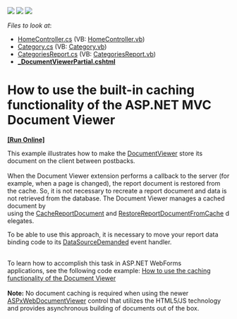 <!-- default badges list -->
![](https://img.shields.io/endpoint?url=https://codecentral.devexpress.com/api/v1/VersionRange/128596681/13.2.13%2B)
[![](https://img.shields.io/badge/Open_in_DevExpress_Support_Center-FF7200?style=flat-square&logo=DevExpress&logoColor=white)](https://supportcenter.devexpress.com/ticket/details/T191577)
[![](https://img.shields.io/badge/📖_How_to_use_DevExpress_Examples-e9f6fc?style=flat-square)](https://docs.devexpress.com/GeneralInformation/403183)
<!-- default badges end -->
<!-- default file list -->
*Files to look at*:

* [HomeController.cs](./CS/T191577/Controllers/HomeController.cs) (VB: [HomeController.vb](./VB/T191577/Controllers/HomeController.vb))
* [Category.cs](./CS/T191577/Models/Category.cs) (VB: [Category.vb](./VB/T191577/Models/Category.vb))
* [CategoriesReport.cs](./CS/T191577/Reports/CategoriesReport.cs) (VB: [CategoriesReport.vb](./VB/T191577/Reports/CategoriesReport.vb))
* **[_DocumentViewerPartial.cshtml](./CS/T191577/Views/Home/_DocumentViewerPartial.cshtml)**
<!-- default file list end -->
# How to use the built-in caching functionality of the ASP.NET MVC Document Viewer
<!-- run online -->
**[[Run Online]](https://codecentral.devexpress.com/t191577)**
<!-- run online end -->


<p>This example illustrates how to make the <a href="http://documentation.devexpress.com/#XtraReports/CustomDocument5193">DocumentViewer</a> store its document on the client between postbacks.<br><br>When the Document Viewer extension performs a callback to the server (for example, when a page is changed), the report document is restored from the cache. So, it is not necessary to recreate a report document and data is not retrieved from the database. The Document Viewer manages a cached document by using the <a href="http://documentation.devexpress.com/#XtraReports/DevExpressXtraReportsWebASPxDocumentViewer_CacheReportDocumenttopic">CacheReportDocument</a> and <a href="http://documentation.devexpress.com/#XtraReports/DevExpressXtraReportsWebASPxDocumentViewer_RestoreReportDocumentFromCachetopic">RestoreReportDocumentFromCache</a> delegates.</p>
<p>To be able to use this approach, it is necessary to move your report data binding code to its <a href="https://documentation.devexpress.com/#XtraReports/DevExpressXtraReportsUIXtraReportBase_DataSourceDemandedtopic">DataSourceDemanded</a> event handler.</p>
<p><br>To learn how to accomplish this task in ASP.NET WebForms applications, see the following code example: <a href="https://www.devexpress.com/Support/Center/p/E1946">How to use the caching functionality of the Document Viewer</a> <br><strong><br>Note:</strong> No document caching is required when using the newer <a href="https://documentation.devexpress.com/#AspNet/CustomDocument114491">ASPxWebDocumentViewer</a> control that utilizes the HTML5/JS technology and provides asynchronous building of documents out of the box.</p>

<br/>


